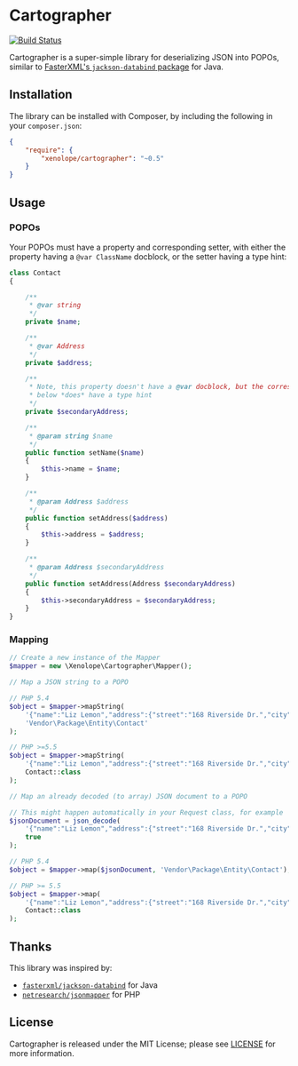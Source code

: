 Cartographer
============

[![Build Status](https://travis-ci.org/jonjomckay/cartographer.svg)](https://travis-ci.org/jonjomckay/cartographer)

Cartographer is a super-simple library for deserializing JSON into POPOs, similar to [FasterXML's `jackson-databind` package](https://github.com/FasterXML/jackson-databind) for Java.

## Installation

The library can be installed with Composer, by including the following in your `composer.json`:

```json
{
    "require": {
        "xenolope/cartographer": "~0.5"
    }
}
```

## Usage

### POPOs

Your POPOs must have a property and corresponding setter, with either the property having a `@var ClassName` docblock, or the setter having a type hint:

```php
class Contact
{

    /**
     * @var string
     */
    private $name;

    /**
     * @var Address
     */
    private $address;

    /**
     * Note, this property doesn't have a @var docblock, but the corresponding setter
     * below *does* have a type hint
     */
    private $secondaryAddress;

    /**
     * @param string $name
     */
    public function setName($name)
    {
        $this->name = $name;
    }

    /**
     * @param Address $address
     */
    public function setAddress($address)
    {
        $this->address = $address;
    }

    /**
     * @param Address $secondaryAddress
     */
    public function setAddress(Address $secondaryAddress)
    {
        $this->secondaryAddress = $secondaryAddress;
    }
}
```

### Mapping

```php
// Create a new instance of the Mapper
$mapper = new \Xenolope\Cartographer\Mapper();

// Map a JSON string to a POPO

// PHP 5.4
$object = $mapper->mapString(
    '{"name":"Liz Lemon","address":{"street":"168 Riverside Dr.","city":"New York"}}',
    'Vendor\Package\Entity\Contact'
);

// PHP >=5.5
$object = $mapper->mapString(
    '{"name":"Liz Lemon","address":{"street":"168 Riverside Dr.","city":"New York"}}',
    Contact::class
);

// Map an already decoded (to array) JSON document to a POPO

// This might happen automatically in your Request class, for example
$jsonDocument = json_decode(
    '{"name":"Liz Lemon","address":{"street":"168 Riverside Dr.","city":"New York"}}',
    true
);

// PHP 5.4
$object = $mapper->map($jsonDocument, 'Vendor\Package\Entity\Contact');

// PHP >= 5.5
$object = $mapper->map(
    '{"name":"Liz Lemon","address":{"street":"168 Riverside Dr.","city":"New York"}}',
    Contact::class
);
```

## Thanks

This library was inspired by:

* [`fasterxml/jackson-databind`](https://github.com/FasterXML/jackson-databind) for Java
* [`netresearch/jsonmapper`](https://github.com/netresearch/jsonmapper) for PHP

## License

Cartographer is released under the MIT License; please see [LICENSE](LICENSE) for more information.